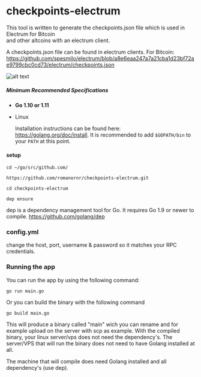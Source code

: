 # checkpoints-electrum

This tool is written to generate the checkpoints.json file which is used in Electrum for Bitcoin <br>
and other altcoins with an electrum client.

A checkpoints.json file can be found in electrum clients. For Bitcoin: https://github.com/spesmilo/electrum/blob/a8e6eaa247a7a21cba1d23bf72ae9799cbc0cd73/electrum/checkpoints.json

![alt text](https://github.com/romanornr/checkpoints-electrum/blob/master/Screenshot.png?raw=true)

##### Minimum Recommended Specifications

- **Go 1.10 or 1.11**
* Linux


  Installation instructions can be found here: https://golang.org/doc/install.
  It is recommended to add `$GOPATH/bin` to your `PATH` at this point.

#### setup
``cd ~/go/src/github.com/``

``https://github.com/romanornr/checkpoints-electrum.git``

``cd checkpoints-electrum``

``dep ensure`` 


dep is a dependency management tool for Go. It requires Go 1.9 or newer to compile.
https://github.com/golang/dep

### config.yml

change the host, port, username & password so it matches your RPC credentials. 

### Running the app

You can run the app by using the following command:

``go run main.go``

Or you can build the binary with the following command

``go build main.go``

This will produce a binary called "main" wich you can rename and for example upload 
on the server with scp as example. With the compiled binary, your linux
server/vps does not need the dependency's. The server/VPS that will run the binary
does not need to have Golang installed at all.

The machine that will compile does need Golang installed and all dependency's (use dep).
